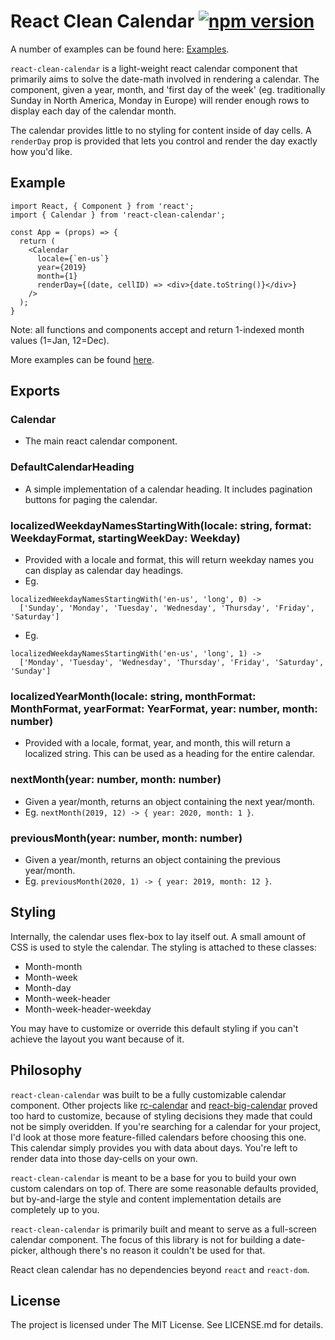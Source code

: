 # React Clean Calendar [![npm version](https://badge.fury.io/js/react-clean-calendar.png)](https://badge.fury.io/js/react-clean-calendar)

A number of examples can be found here: [Examples](https://brennanr.github.io/react-clean-calendar/).

`react-clean-calendar` is a light-weight react calendar component that primarily aims to solve the date-math involved
in rendering a calendar. The component, given a year, month, and 'first day of the week' (eg. traditionally Sunday in 
North America, Monday in Europe) will render enough rows to display each day of the calendar month.

The calendar provides little to no styling for content inside of day cells. A `renderDay` prop is provided that lets
you control and render the day exactly how you'd like.

## Example

```
import React, { Component } from 'react';
import { Calendar } from 'react-clean-calendar';

const App = (props) => {
  return (
    <Calendar
      locale={`en-us`}
      year={2019}
      month={1}
      renderDay={(date, cellID) => <div>{date.toString()}</div>}
    />
  );
}
```

Note: all functions and components accept and return 1-indexed month values (1=Jan, 12=Dec).

More examples can be found [here](https://brennanr.github.io/react-clean-calendar/).

## Exports

### Calendar
- The main react calendar component.

### DefaultCalendarHeading
- A simple implementation of a calendar heading. It includes pagination buttons for paging the calendar.

### localizedWeekdayNamesStartingWith(locale: string, format: WeekdayFormat, startingWeekDay: Weekday)
- Provided with a locale and format, this will return weekday names you can display as calendar day headings.
- Eg. 
```
localizedWeekdayNamesStartingWith('en-us', 'long', 0) -> 
  ['Sunday', 'Monday', 'Tuesday', 'Wednesday', 'Thursday', 'Friday', 'Saturday']
```
- Eg. 
```
localizedWeekdayNamesStartingWith('en-us', 'long', 1) ->
  ['Monday', 'Tuesday', 'Wednesday', 'Thursday', 'Friday', 'Saturday', 'Sunday']
```

### localizedYearMonth(locale: string, monthFormat: MonthFormat, yearFormat: YearFormat, year: number, month: number)
- Provided with a locale, format, year, and month, this will return a localized string. This can be used as a heading
for the entire calendar.

### nextMonth(year: number, month: number)
- Given a year/month, returns an object containing the next year/month.
- Eg. `nextMonth(2019, 12) -> { year: 2020, month: 1 }`.

### previousMonth(year: number, month: number)
- Given a year/month, returns an object containing the previous year/month.
- Eg. `previousMonth(2020, 1) -> { year: 2019, month: 12 }`.

## Styling
Internally, the calendar uses flex-box to lay itself out. A small amount of CSS is used to style the calendar.
The styling is attached to these classes:

- Month-month
- Month-week
- Month-day
- Month-week-header
- Month-week-header-weekday

You may have to customize or override this default styling if you can't achieve the layout you want because of it.

## Philosophy
`react-clean-calendar` was built to be a fully customizable calendar component. Other projects like
[rc-calendar](https://github.com/react-component/calendar) and
[react-big-calendar](https://github.com/intljusticemission/react-big-calendar) proved too hard to customize, because of
styling decisions they made that could not be simply overidden. If you're searching for a calendar for your project, 
I'd look at those more feature-filled calendars before choosing this one. This calendar simply provides you with data
about days. You're left to render data into those day-cells on your own.

`react-clean-calendar` is meant to be a base for you to build your own custom calendars on top of. There are some
reasonable defaults provided, but by-and-large the style and content implementation details are completely up to you.

`react-clean-calendar` is primarily built and meant to serve as a full-screen calendar component. The focus of this
library is not for building a date-picker, although there's no reason it couldn't be used for that.

React clean calendar has no dependencies beyond `react` and `react-dom`.

## License
The project is licensed under The MIT License. See LICENSE.md for details.
